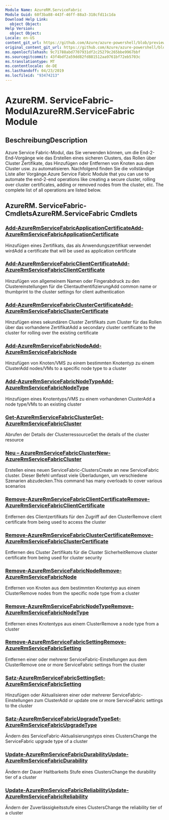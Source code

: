 ```yaml
---
Module Name: AzureRM.ServiceFabric
Module Guid: 60f3ba88-443f-46ff-88a3-318cfd11c1da
Download Help Link:
  object Object: 
Help Version:
  object Object: 
Locale: en-US
content_git_url: https://github.com/Azure/azure-powershell/blob/preview/src/ResourceManager/ServiceFabric/Commands.ServiceFabric/help/AzureRM.ServiceFabric.md
original_content_git_url: https://github.com/Azure/azure-powershell/blob/preview/src/ResourceManager/ServiceFabric/Commands.ServiceFabric/help/AzureRM.ServiceFabric.md
ms.openlocfilehash: 9c71788abd7707931df2c25279c265bbe9967bbf
ms.sourcegitcommit: 43f4bdf2a59dd82fd881512aa9761bf72eb5703c
ms.translationtype: MT
ms.contentlocale: de-DE
ms.lasthandoff: 04/23/2019
ms.locfileid: "93474213"
---
```

# <span data-ttu-id="1be06-101">AzureRM. ServiceFabric-Modul</span><span class="sxs-lookup"><span data-stu-id="1be06-101">AzureRM.ServiceFabric Module</span></span>
## <span data-ttu-id="1be06-102">Beschreibung</span><span class="sxs-lookup"><span data-stu-id="1be06-102">Description</span></span>
<span data-ttu-id="1be06-103">Azure Service Fabric-Modul, das Sie verwenden können, um die End-2-End-Vorgänge wie das Erstellen eines sicheren Clusters, das Rollen über Cluster Zertifikate, das Hinzufügen oder Entfernen von Knoten aus dem Cluster usw. zu automatisieren. Nachfolgend finden Sie die vollständige Liste aller Vorgänge.</span><span class="sxs-lookup"><span data-stu-id="1be06-103">Azure Service Fabric Module that you can use to automate the end-2-end operations like creating a secure cluster, rolling over cluster certificates, adding or removed nodes from the cluster, etc. The complete list of all operations are listed below.</span></span>

## <span data-ttu-id="1be06-104">AzureRM. ServiceFabric-Cmdlets</span><span class="sxs-lookup"><span data-stu-id="1be06-104">AzureRM.ServiceFabric Cmdlets</span></span>
### [<span data-ttu-id="1be06-105">Add-AzureRmServiceFabricApplicationCertificate</span><span class="sxs-lookup"><span data-stu-id="1be06-105">Add-AzureRmServiceFabricApplicationCertificate</span></span>](Add-AzureRmServiceFabricApplicationCertificate.md)
<span data-ttu-id="1be06-106">Hinzufügen eines Zertifikats, das als Anwendungszertifikat verwendet wird</span><span class="sxs-lookup"><span data-stu-id="1be06-106">Add a certificate that will be used as application certificate</span></span>

### [<span data-ttu-id="1be06-107">Add-AzureRmServiceFabricClientCertificate</span><span class="sxs-lookup"><span data-stu-id="1be06-107">Add-AzureRmServiceFabricClientCertificate</span></span>](Add-AzureRmServiceFabricClientCertificate.md)
<span data-ttu-id="1be06-108">Hinzufügen von allgemeinem Namen oder Fingerabdruck zu den Clustereinstellungen für die Clientauthentifizierung</span><span class="sxs-lookup"><span data-stu-id="1be06-108">Add common name or thumbprint to the cluster settings for client authentication</span></span>

### [<span data-ttu-id="1be06-109">Add-AzureRmServiceFabricClusterCertificate</span><span class="sxs-lookup"><span data-stu-id="1be06-109">Add-AzureRmServiceFabricClusterCertificate</span></span>](Add-AzureRmServiceFabricClusterCertificate.md)
<span data-ttu-id="1be06-110">Hinzufügen eines sekundären Cluster Zertifikats zum Cluster für das Rollen über das vorhandene Zertifikat</span><span class="sxs-lookup"><span data-stu-id="1be06-110">Add a secondary cluster certificate to the cluster for rolling over the existing certificate</span></span> 

### [<span data-ttu-id="1be06-111">Add-AzureRmServiceFabricNode</span><span class="sxs-lookup"><span data-stu-id="1be06-111">Add-AzureRmServiceFabricNode</span></span>](Add-AzureRmServiceFabricNode.md)
<span data-ttu-id="1be06-112">Hinzufügen von Knoten/VMS zu einem bestimmten Knotentyp zu einem Cluster</span><span class="sxs-lookup"><span data-stu-id="1be06-112">Add nodes/VMs to a specific node type to a cluster</span></span>

### [<span data-ttu-id="1be06-113">Add-AzureRmServiceFabricNodeType</span><span class="sxs-lookup"><span data-stu-id="1be06-113">Add-AzureRmServiceFabricNodeType</span></span>](Add-AzureRmServiceFabricNodeType.md)
<span data-ttu-id="1be06-114">Hinzufügen eines Knotentyps/VMS zu einem vorhandenen Cluster</span><span class="sxs-lookup"><span data-stu-id="1be06-114">Add a node type/VMs to an existing cluster</span></span>

### [<span data-ttu-id="1be06-115">Get-AzureRmServiceFabricCluster</span><span class="sxs-lookup"><span data-stu-id="1be06-115">Get-AzureRmServiceFabricCluster</span></span>](Get-AzureRmServiceFabricCluster.md)
<span data-ttu-id="1be06-116">Abrufen der Details der Clusterressource</span><span class="sxs-lookup"><span data-stu-id="1be06-116">Get the details of the cluster resource</span></span> 

### [<span data-ttu-id="1be06-117">Neu – AzureRmServiceFabricCluster</span><span class="sxs-lookup"><span data-stu-id="1be06-117">New-AzureRmServiceFabricCluster</span></span>](New-AzureRmServiceFabricCluster.md)
<span data-ttu-id="1be06-118">Erstellen eines neuen ServiceFabric-Clusters</span><span class="sxs-lookup"><span data-stu-id="1be06-118">Create an new ServiceFabric cluster.</span></span> <span data-ttu-id="1be06-119">Dieser Befehl umfasst viele Überladungen, um verschiedene Szenarien abzudecken.</span><span class="sxs-lookup"><span data-stu-id="1be06-119">This command has many overloads to cover various scenarios</span></span>

### [<span data-ttu-id="1be06-120">Remove-AzureRmServiceFabricClientCertificate</span><span class="sxs-lookup"><span data-stu-id="1be06-120">Remove-AzureRmServiceFabricClientCertificate</span></span>](Remove-AzureRmServiceFabricClientCertificate.md)
<span data-ttu-id="1be06-121">Entfernen des Clientzertifikats für den Zugriff auf den Cluster</span><span class="sxs-lookup"><span data-stu-id="1be06-121">Remove client certificate from being used to access the cluster</span></span>

### [<span data-ttu-id="1be06-122">Remove-AzureRmServiceFabricClusterCertificate</span><span class="sxs-lookup"><span data-stu-id="1be06-122">Remove-AzureRmServiceFabricClusterCertificate</span></span>](Remove-AzureRmServiceFabricClusterCertificate.md)
<span data-ttu-id="1be06-123">Entfernen des Cluster Zertifikats für die Cluster Sicherheit</span><span class="sxs-lookup"><span data-stu-id="1be06-123">Remove cluster certificate from being used for cluster security</span></span>

### [<span data-ttu-id="1be06-124">Remove-AzureRmServiceFabricNode</span><span class="sxs-lookup"><span data-stu-id="1be06-124">Remove-AzureRmServiceFabricNode</span></span>](Remove-AzureRmServiceFabricNode.md)
<span data-ttu-id="1be06-125">Entfernen von Knoten aus dem bestimmten Knotentyp aus einem Cluster</span><span class="sxs-lookup"><span data-stu-id="1be06-125">Remove nodes from the specific node type from a cluster</span></span>

### [<span data-ttu-id="1be06-126">Remove-AzureRmServiceFabricNodeType</span><span class="sxs-lookup"><span data-stu-id="1be06-126">Remove-AzureRmServiceFabricNodeType</span></span>](Remove-AzureRmServiceFabricNodeType.md)
<span data-ttu-id="1be06-127">Entfernen eines Knotentyps aus einem Cluster</span><span class="sxs-lookup"><span data-stu-id="1be06-127">Remove a node type from a cluster</span></span>

### [<span data-ttu-id="1be06-128">Remove-AzureRmServiceFabricSetting</span><span class="sxs-lookup"><span data-stu-id="1be06-128">Remove-AzureRmServiceFabricSetting</span></span>](Remove-AzureRmServiceFabricSetting.md)
<span data-ttu-id="1be06-129">Entfernen einer oder mehrerer ServiceFabric-Einstellungen aus dem Cluster</span><span class="sxs-lookup"><span data-stu-id="1be06-129">Remove one or more ServiceFabric settings from the cluster</span></span>

### [<span data-ttu-id="1be06-130">Satz-AzureRmServiceFabricSetting</span><span class="sxs-lookup"><span data-stu-id="1be06-130">Set-AzureRmServiceFabricSetting</span></span>](Set-AzureRmServiceFabricSetting.md)
<span data-ttu-id="1be06-131">Hinzufügen oder Aktualisieren einer oder mehrerer ServiceFabric-Einstellungen zum Cluster</span><span class="sxs-lookup"><span data-stu-id="1be06-131">Add or update one or more ServiceFabric settings to the cluster</span></span>

### [<span data-ttu-id="1be06-132">Satz-AzureRmServiceFabricUpgradeType</span><span class="sxs-lookup"><span data-stu-id="1be06-132">Set-AzureRmServiceFabricUpgradeType</span></span>](Set-AzureRmServiceFabricUpgradeType.md)
<span data-ttu-id="1be06-133">Ändern des ServiceFabric-Aktualisierungstyps eines Clusters</span><span class="sxs-lookup"><span data-stu-id="1be06-133">Change the ServiceFabric upgrade type of a cluster</span></span>

### [<span data-ttu-id="1be06-134">Update-AzureRmServiceFabricDurability</span><span class="sxs-lookup"><span data-stu-id="1be06-134">Update-AzureRmServiceFabricDurability</span></span>](Update-AzureRmServiceFabricDurability.md)
<span data-ttu-id="1be06-135">Ändern der Dauer Haltbarkeits Stufe eines Clusters</span><span class="sxs-lookup"><span data-stu-id="1be06-135">Change the durability tier of a cluster</span></span>

### [<span data-ttu-id="1be06-136">Update-AzureRmServiceFabricReliability</span><span class="sxs-lookup"><span data-stu-id="1be06-136">Update-AzureRmServiceFabricReliability</span></span>](Update-AzureRmServiceFabricReliability.md)
<span data-ttu-id="1be06-137">Ändern der Zuverlässigkeitsstufe eines Clusters</span><span class="sxs-lookup"><span data-stu-id="1be06-137">Change the reliability tier of a cluster</span></span>
